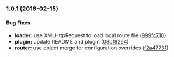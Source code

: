 ### 1.0.1 (2016-02-15)


#### Bug Fixes

* **loader:** use XMLHttpRequest to load local route file ([999fc710](https://github.com/vheissu/aurelia-router-loader//commit/999fc7107e6b27e0104a4ba8912de01e54dfc0e7))
* **plugin:** update README and plugin ([08bf82e4](https://github.com/vheissu/aurelia-router-loader//commit/08bf82e406912ea490151f978fad616d1c5e34f5))
* **router:** use object merge for configuration overrides ([f2a47731](https://github.com/vheissu/aurelia-router-loader//commit/f2a477313648a3a693be868377551c432fc755e3))